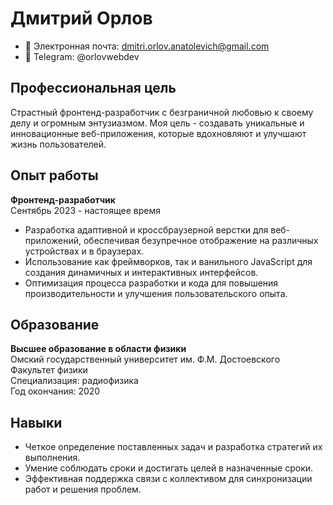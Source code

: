 # Дмитрий Орлов
- 📧 Электронная почта: dmitri.orlov.anatolevich@gmail.com
- 💬 Telegram: @orlovwebdev

## Профессиональная цель
Страстный фронтенд-разработчик с безграничной любовью к своему делу и огромным энтузиазмом. Моя цель - создавать уникальные и инновационные веб-приложения, которые вдохновляют и улучшают жизнь пользователей.

## Опыт работы
**Фронтенд-разработчик**  
Сентябрь 2023 - настоящее время  
- Разработка адаптивной и кроссбраузерной верстки для веб-приложений, обеспечивая безупречное отображение на различных устройствах и в браузерах.  
- Использование как фреймворков, так и ванильного JavaScript для создания динамичных и интерактивных интерфейсов.  
- Оптимизация процесса разработки и кода для повышения производительности и улучшения пользовательского опыта.

## Образование
**Высшее образование в области физики**  
Омский государственный университет им. Ф.М. Достоевского  
Факультет физики  
Специализация: радиофизика  
Год окончания: 2020

## Навыки
- Четкое определение поставленных задач и разработка стратегий их выполнения.
- Умение соблюдать сроки и достигать целей в назначенные сроки.
- Эффективная поддержка связи с коллективом для синхронизации работ и решения проблем.
